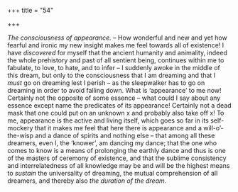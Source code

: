 +++
title = "54"

+++

*The consciousness of appearance.* – How wonderful and new and yet how fearful and ironic my new insight makes me feel towards all of existence\! I have *discovered* for myself that the ancient humanity and animality, indeed the whole prehistory and past of all sentient being, continues within me to fabulate, to love, to hate, and to infer – I suddenly awoke in the middle of this dream, but only to the consciousness that I am dreaming and that I *must* go on dreaming lest I perish – as the sleepwalker has to go on dreaming in order to avoid falling down. What is ‘appearance’ to me now\! Certainly not the opposite of some essence – what could I say about any essence except name the predicates of its appearance\! Certainly not a dead mask that one could put on an unknown x and probably also take off x\! To me, appearance is the active and living itself, which goes so far in its self-mockery that it makes me feel that here there is appearance and a will-o’-the-wisp and a dance of spirits and nothing else – that among all these dreamers, even I, the ‘knower’, am dancing my dance; that the one who comes to know is a means of prolonging the earthly dance and thus is one of the masters of ceremony of existence, and that the sublime consistency and interrelatedness of all knowledge may be and will be the highest means to *sustain* the universality of dreaming, the mutual comprehension of all dreamers, and thereby also *the duration of the dream.*



